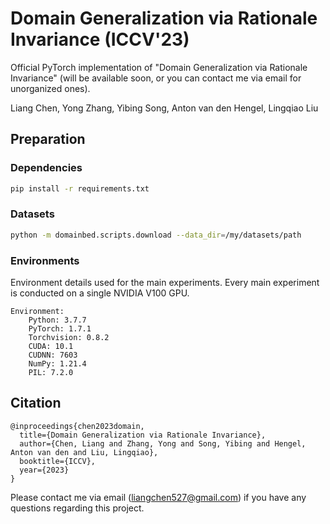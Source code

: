 # Domain Generalization via Rationale Invariance (ICCV'23)

Official PyTorch implementation of "Domain Generalization via Rationale Invariance" (will be available soon, or you can contact me via email for unorganized ones).

Liang Chen, Yong Zhang, Yibing Song, Anton van den Hengel, Lingqiao Liu

## Preparation

### Dependencies

```sh
pip install -r requirements.txt
```

### Datasets

```sh
python -m domainbed.scripts.download --data_dir=/my/datasets/path
```

### Environments

Environment details used for the main experiments. Every main experiment is conducted on a single NVIDIA V100 GPU.

```
Environment:
	Python: 3.7.7
	PyTorch: 1.7.1
	Torchvision: 0.8.2
	CUDA: 10.1
	CUDNN: 7603
	NumPy: 1.21.4
	PIL: 7.2.0
```

## Citation

```
@inproceedings{chen2023domain,
  title={Domain Generalization via Rationale Invariance},
  author={Chen, Liang and Zhang, Yong and Song, Yibing and Hengel, Anton van den and Liu, Lingqiao},
  booktitle={ICCV},
  year={2023}
}

```

Please contact me via email (liangchen527@gmail.com) if you have any questions regarding this project.
